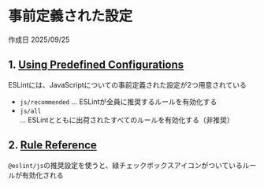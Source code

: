 # 事前定義された設定

作成日 2025/09/25

## 1. [Using Predefined Configurations](https://eslint.org/docs/latest/use/configure/configuration-files#using-predefined-configurations)

ESLintには、JavaScriptについての事前定義された設定が2つ用意されている

- `js/recommended` ... ESLintが全員に推奨するルールを有効化する
- `js/all` ... ESLintとともに出荷されたすべてのルールを有効化する（非推奨）

## 2. [Rule Reference](https://eslint.org/docs/latest/rules/)

`@eslint/js`の推奨設定を使うと、緑チェックボックスアイコンがついているルールが有効化される
